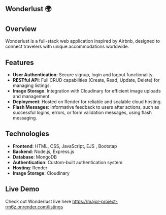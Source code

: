 ## Wonderlust 🌍

## Overview
Wonderlust is a full-stack web application inspired by Airbnb, designed to connect travelers with unique accommodations worldwide. 

## Features
- **User Authentication**: Secure signup, login and logout functionality.
- **RESTful API**: Full CRUD capabilities (Create, Read, Update, Delete) for managing listings.
- **Image Storage**: Integration with Cloudinary for efficient image uploads and management.
- **Deployment**: Hosted on Render for reliable and scalable cloud hosting.
- **Flash Messages**: Informative feedback to users after actions, such as successful logins, errors, or form validation messages, using flash messaging.


## Technologies
- **Frontend**: HTML, CSS, JavaScript, EJS , Bootstap
- **Backend**: Node.js, Express.js
- **Database**: MongoDB
- **Authentication**: Custom-built authentication system
- **Hosting**: Render
- **Image Storage**: Cloudinary

## Live Demo
Check out Wonderlust live here <a href="https://major-project-rm6z.onrender.com/listings">https://major-project-rm6z.onrender.com/listings</a>



